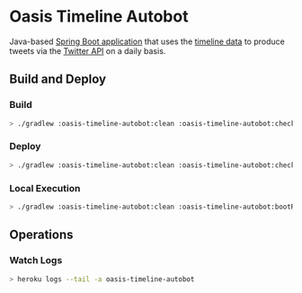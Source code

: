 # Oasis Timeline Autobot

Java-based [Spring Boot application](https://spring.io/projects/spring-boot) that uses the [timeline data](web/src/data) to produce tweets via the [Twitter API](https://developer.twitter.com/en/docs/api-reference-index) on a daily basis.

## Build and Deploy

### Build

```sh
> ./gradlew :oasis-timeline-autobot:clean :oasis-timeline-autobot:check :oasis-timeline-autobot:build
```

### Deploy

```sh
> ./gradlew :oasis-timeline-autobot:clean :oasis-timeline-autobot:check :oasis-timeline-autobot:build :oasis-timeline-autobot:deployHeroku
```

### Local Execution

```sh
> ./gradlew :oasis-timeline-autobot:clean :oasis-timeline-autobot:bootRun
```

## Operations

### Watch Logs

```sh
> heroku logs --tail -a oasis-timeline-autobot
```

